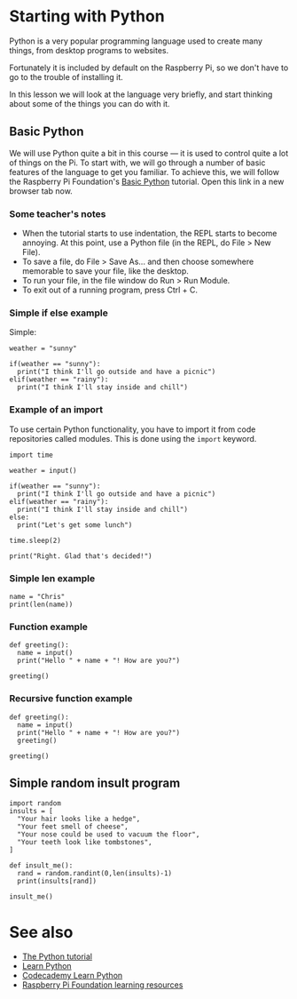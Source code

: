 # Starting with Python

Python is a very popular programming language used to create many things, from desktop programs to websites.

Fortunately it is included by default on the Raspberry Pi, so we don't have to go to the trouble of installing it.

In this lesson we will look at the language very briefly, and start thinking about some of the things you can do with it.

## Basic Python

We will use Python quite a bit in this course — it is used to control quite a lot of things on the Pi. To start with, we will go through a number of basic features of the language to get you familiar. To achieve this, we will follow the Raspberry Pi Foundation's [Basic Python](https://www.raspberrypi.org/documentation/usage/python/) tutorial. Open this link in a new browser tab now.

### Some teacher's notes

* When the tutorial starts to use indentation, the REPL starts to become annoying. At this point, use a Python file (in the REPL, do File > New File).
* To save a file, do File > Save As... and then choose somewhere memorable to save your file, like the desktop.
* To run your file, in the file window do Run > Run Module.
* To exit out of a running program, press Ctrl + C.

### Simple if else example

Simple:

```
weather = "sunny"

if(weather == "sunny"):
  print("I think I'll go outside and have a picnic")
elif(weather == "rainy"):
  print("I think I'll stay inside and chill")
```

### Example of an import

To use certain Python functionality, you have to import it from code repositories called modules. This is done using the ```import``` keyword.

```
import time

weather = input()

if(weather == "sunny"):
  print("I think I'll go outside and have a picnic")
elif(weather == "rainy"):
  print("I think I'll stay inside and chill")
else:
  print("Let's get some lunch")

time.sleep(2)

print("Right. Glad that's decided!")
```

### Simple len example

```
name = "Chris"
print(len(name))
```

### Function example

```
def greeting():
  name = input()
  print("Hello " + name + "! How are you?")

greeting()
```

### Recursive function example

```
def greeting():
  name = input()
  print("Hello " + name + "! How are you?")
  greeting()

greeting()
```

## Simple random insult program

```
import random
insults = [
  "Your hair looks like a hedge",
  "Your feet smell of cheese",
  "Your nose could be used to vacuum the floor",
  "Your teeth look like tombstones",
]

def insult_me():
  rand = random.randint(0,len(insults)-1)
  print(insults[rand])

insult_me()

```

# See also

* [The Python tutorial](https://docs.python.org/3/tutorial/)
* [Learn Python](https://www.learnpython.org/)
* [Codecademy Learn Python](https://www.codecademy.com/learn/learn-python)
* [Raspberry Pi Foundation learning resources](https://www.raspberrypi.org/resources/learn/)
